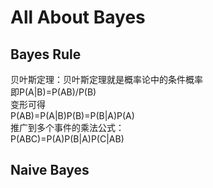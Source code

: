 # All About Bayes

## Bayes Rule

贝叶斯定理：贝叶斯定理就是概率论中的条件概率       
即P(A|B)=P(AB)/P(B)      
变形可得          
P(AB)=P(A|B)P(B)=P(B|A)P(A)         
推广到多个事件的乘法公式：          
P(ABC)=P(A)P(B|A)P(C|AB)  

## Naive Bayes

